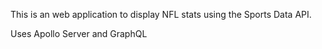 This is an web application to display NFL stats using the Sports Data API.

Uses Apollo Server and GraphQL
